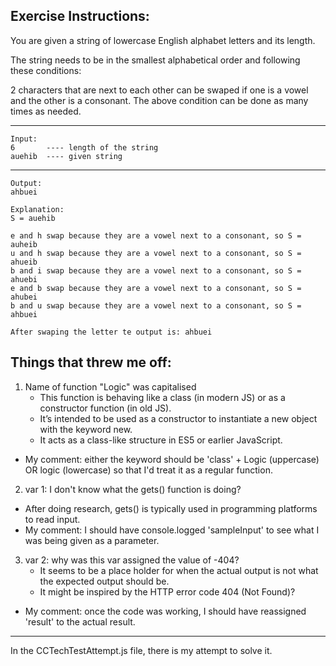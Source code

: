 ## Exercise Instructions:

You are given a string of lowercase English alphabet letters and its length.

The string needs to be in the smallest alphabetical order and following these conditions:

2 characters that are next to each other can be swaped if one is a vowel and the other is a consonant.
The above condition can be done as many times as needed.

---

```
Input:
6       ---- length of the string
auehib  ---- given string

```

---

```
Output:
ahbuei

Explanation:
S = auehib

e and h swap because they are a vowel next to a consonant, so S = auheib
u and h swap because they are a vowel next to a consonant, so S = ahueib
b and i swap because they are a vowel next to a consonant, so S = ahuebi
e and b swap because they are a vowel next to a consonant, so S = ahubei
b and u swap because they are a vowel next to a consonant, so S = ahbuei

After swaping the letter te output is: ahbuei
```

## Things that threw me off:

1. Name of function "Logic" was capitalised
   - This function is behaving like a class (in modern JS) or as a constructor function (in old JS).
   - It’s intended to be used as a constructor to instantiate a new object with the keyword new.
   - It acts as a class-like structure in ES5 or earlier JavaScript.

- My comment: either the keyword should be 'class' + Logic (uppercase) OR logic (lowercase) so that I'd treat it as a regular function.

2. var 1: I don't know what the gets() function is doing?

- After doing research, gets() is typically used in programming platforms to read input.
- My comment: I should have console.logged 'sampleInput' to see what I was being given as a parameter.

3. var 2: why was this var assigned the value of -404?
   - It seems to be a place holder for when the actual output is not what the expected output should be.
   - It might be inspired by the HTTP error code 404 (Not Found)?

- My comment: once the code was working, I should have reassigned 'result' to the actual result.

---

In the CCTechTestAttempt.js file, there is my attempt to solve it.
